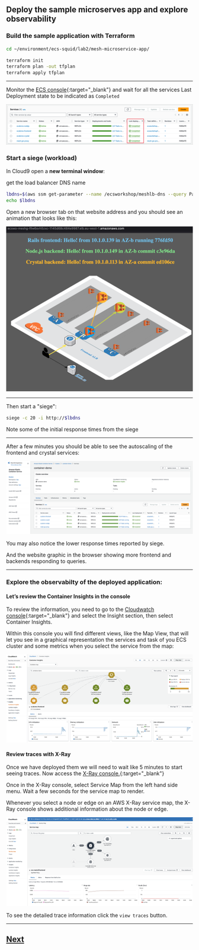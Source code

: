 ## Deploy the sample microserves app and explore observability

### Build the sample application with Terraform

```bash
cd ~/environment/ecs-squid/lab2/mesh-microservice-app/
```

```bash
terraform init
terraform plan -out tfplan
terraform apply tfplan

```


----

Monitor the [ECS console](https://eu-west-1.console.aws.amazon.com/ecs/v2/clusters/container-demo/services?region=eu-west-1){:target="_blank"} and wait for all the services Last Deployment state to be indicated as `Completed`

![completed](./static/images/ecs-completed.png)


### Start a siege (workload)

In Cloud9 open a **new terminal window**:

get the load balancer DNS name

```bash
lbdns=$(aws ssm get-parameter --name /ecsworkshop/meshlb-dns --query Parameter.Value --output text)
echo $lbdns
```

Open a new browser tab on that website address and you should see an animation that looks like this:

![completed](./static/images/animation.png)

-----

Then start a "siege":

```bash
siege -c 20 -i http://$lbdns
```

Note some of the initial response times from the siege

----

After a few minutes you should be able to see the autoscaling of the frontend and crystal services:

![fleet](./static/images/autoscale1.png)

You may also notice the lower response times reported by siege.

And the website graphic in the browser showing more frontend and backends responding to queries.


----

### Explore the observabilty of the deployed application:


#### Let’s review the Container Insights in the console

To review the information, you need to go to the [Cloudwatch console](https://eu-west-1.console.aws.amazon.com/cloudwatch/home?region=eu-west-1#container-insights:infrastructure/map){:target="_blank"} and select the Insight section, then select Container Insights.

Within this console you will find different views, like the Map View, that will let you see in a graphical representation the services and task of you ECS cluster and some metrics when you select the service from the map:


![fleet](./static/images/cw1.png)

#### Review traces with X-Ray


Once we have deployed them we will need to wait like 5 minutes to start seeing traces. Now access the [X-Ray console.](https://eu-west-1.console.aws.amazon.com/cloudwatch/home?region=eu-west-1#xray:service-map/map){:target="_blank"}


Once in the X-Ray console, select Service Map from the left hand side menu. Wait a few seconds for the service map to render.

Whenever you select a node or edge on an AWS X-Ray service map, the X-Ray console shows additional information about the node or edge.

![fleet](./static/images/xray1.png)


To see the detailed trace information click the `view traces` button.

----




## [Next](./LAB-3.md)

